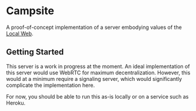 # Campsite

A proof-of-concept implementation of a server embodying values of the [Local Web](docs/local-web.md).

## Getting Started

This server is a work in progress at the moment. An ideal implementation of this server would use WebRTC for maximum decentralization. However, this would at a minimum require a signaling server, which would significantly complicate the implementation here.

For now, you should be able to run this as-is locally or on a service such as Heroku.
